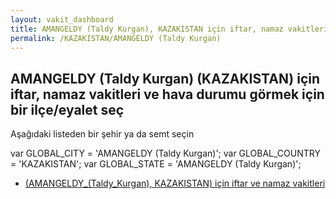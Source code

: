 ```yaml
---
layout: vakit_dashboard
title: AMANGELDY (Taldy Kurgan), KAZAKISTAN için iftar, namaz vakitleri ve hava durumu - ilçe/eyalet seç
permalink: /KAZAKISTAN/AMANGELDY (Taldy Kurgan)
---
```


## AMANGELDY (Taldy Kurgan) (KAZAKISTAN) için iftar, namaz vakitleri ve hava durumu  görmek için bir ilçe/eyalet seç

Aşağıdaki listeden bir şehir ya da semt seçin



  var GLOBAL_CITY = 'AMANGELDY (Taldy Kurgan)';
  var GLOBAL_COUNTRY = 'KAZAKISTAN';
  var GLOBAL_STATE = 'AMANGELDY (Taldy Kurgan)';
* [ (AMANGELDY_(Taldy_Kurgan), KAZAKISTAN) için iftar ve namaz vakitleri](/KAZAKISTAN/AMANGELDY_(Taldy_Kurgan)/)
</script>
<script type="text/javascript">